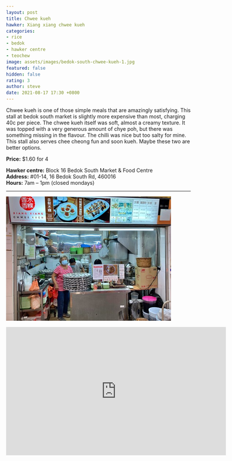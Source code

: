 ```yaml
---
layout: post
title: Chwee kueh
hawker: Xiang xiang chwee kueh
categories:
- rice
- bedok
- hawker centre
- teochew
image: assets/images/bedok-south-chwee-kueh-1.jpg
featured: false
hidden: false
rating: 3
author: steve
date: 2021-08-17 17:30 +0800
---
```

Chwee kueh is one of those simple meals that are amazingly satisfying. This stall at bedok south market is slightly more expensive than most, charging 40c per piece. The chwee kueh itself was soft, almost a creamy texture. It was topped with a very generous amount of chye poh, but there was something missing in the flavour. The chilli was nice but too salty for mine. This stall also serves chee cheong fun and soon kueh. Maybe these two are better options.

**Price:** $1.60 for 4  

**Hawker centre:** Block 16 Bedok South Market & Food Centre  
**Address:**  #01-14, 16 Bedok South Rd, 460016  
**Hours:** 7am – 1pm (closed mondays)  

***  

![Xiang xiang chwee kueh](/assets/images/bedok-south-chwee-kueh-2.jpg "Xiang xiang chwee kueh")

<iframe src="https://www.google.com/maps/embed?pb=!1m14!1m8!1m3!1d15955.033994123885!2d103.935054!3d1.3206481!3m2!1i1024!2i768!4f13.1!3m3!1m2!1s0x0%3A0x714686f7ceb0dad5!2sBlock%2016%20Bedok%20South%20Market%20%26%20Food%20Centre!5e0!3m2!1sen!2ssg!4v1629178820137!5m2!1sen!2ssg" width="600" height="350" style="border:0;" allowfullscreen="" loading="lazy"></iframe>